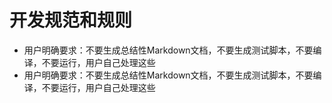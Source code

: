 # 开发规范和规则

- 用户明确要求：不要生成总结性Markdown文档，不要生成测试脚本，不要编译，不要运行，用户自己处理这些
- 用户明确要求：不要生成总结性Markdown文档，不要生成测试脚本，不要编译，不要运行，用户自己处理这些
